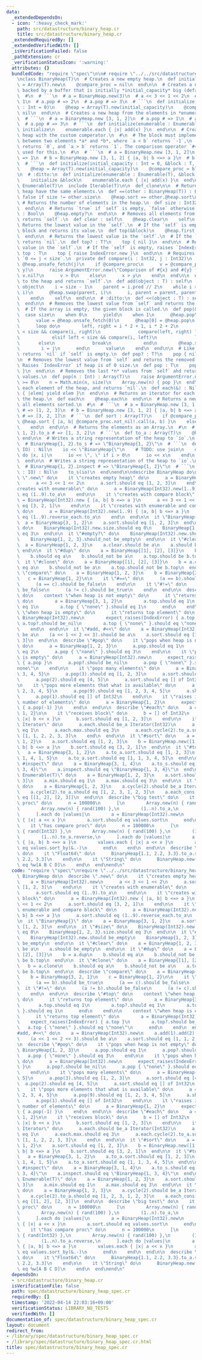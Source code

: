 ```yaml
---
data:
  _extendedDependsOn:
  - icon: ':heavy_check_mark:'
    path: src/datastructure/binary_heap.cr
    title: src/datastructure/binary_heap.cr
  _extendedRequiredBy: []
  _extendedVerifiedWith: []
  _isVerificationFailed: false
  _pathExtension: cr
  _verificationStatusIcon: ':warning:'
  attributes: {}
  bundledCode: "require \"spec\"\n\n# require \"../../src/datastructure/binary_heap\"\
    \nclass BinaryHeap(T)\n  # Creates a new empty heap.\n  def initialize\n    @heap\
    \ = Array(T).new\n    @compare_proc = nil\n  end\n\n  # Creates a new empty heap\
    \ backed by a buffer that is initially *initial_capacity* big (default: `0`).\n\
    \  #\n  # ```\n  # a = BinaryHeap.new(3)\n  # a << 3 << 1 << 2\n  # a.pop # =>\
    \ 1\n  # a.pop # => 2\n  # a.pop # => 3\n  # ```\n  def initialize(initial_capacity\
    \ : Int = 0)\n    @heap = Array(T).new(initial_capacity)\n    @compare_proc =\
    \ nil\n  end\n\n  # Creates a new heap from the elements in *enumerable*.\n  #\n\
    \  # ```\n  # a = BinaryHeap.new [3, 1, 2]\n  # a.pop # => 1\n  # a.pop # => 2\n\
    \  # a.pop # => 3\n  # ```\n  def initialize(enumerable : Enumerable(T))\n   \
    \ initialize\n    enumerable.each { |x| add(x) }\n  end\n\n  # Creates a new empty\
    \ heap with the custom comperator.\n  #\n  # The block must implement a comparison\
    \ between two elements *a* and *b*, where `a < b` returns `-1`,\n  # `a == b`\
    \ returns `0`, and `a > b` returns `1`. The comparison operator `#<=>` can be\
    \ used for this.\n  #\n  # ```\n  # a = BinaryHeap.new [3, 1, 2]\n  # a.pop #\
    \ => 1\n  # b = BinaryHeap.new [3, 1, 2] { |a, b| b <=> a }\n  # b.pop # => 3\n\
    \  # ```\n  def initialize(initial_capacity : Int = 0, &block : T, T -> Int32?)\n\
    \    @heap = Array(T).new(initial_capacity)\n    @compare_proc = block\n  end\n\
    \n  # :ditto:\n  def initialize(enumerable : Enumerable(T), &block : T, T -> Int32?)\n\
    \    initialize &block\n    enumerable.each { |x| add(x) }\n  end\n\n  include\
    \ Enumerable(T)\n  include Iterable(T)\n\n  def_clone\n\n  # Returns true if both\
    \ heap have the same elements.\n  def ==(other : BinaryHeap(T)) : Bool\n    return\
    \ false if size != other.size\n    @heap.sort == other.@heap.sort\n  end\n\n \
    \ # Returns the number of elements in the heap.\n  def size : Int32\n    @heap.size\n\
    \  end\n\n  # Returns `true` if `self` is empty, `false` otherwise.\n  def empty?\
    \ : Bool\n    @heap.empty?\n  end\n\n  # Removes all elements from the heap and\
    \ returns `self`.\n  def clear : self\n    @heap.clear\n    self\n  end\n\n  #\
    \ Returns the lowest value in the `self`.\n  # If the `self` is empty, calls the\
    \ block and returns its value.\n  def top(&block)\n    @heap.first { yield }\n\
    \  end\n\n  # Returns the lowest value in the `self`.\n  # If the `self` is empty,\
    \ returns `nil`.\n  def top? : T?\n    top { nil }\n  end\n\n  # Returns the lowest\
    \ value in the `self`.\n  # If the `self` is empty, raises `IndexError`.\n  def\
    \ top : T\n    top { raise IndexError.new }\n  end\n\n  # Requires `0 <= i < size`,\
    \ `0 <= j < size`.\n  private def compare(i : Int32, j : Int32)\n    x, y = @heap.unsafe_fetch(i),\
    \ @heap.unsafe_fetch(j)\n    if @compare_proc\n      v = @compare_proc.not_nil!.call(x,\
    \ y)\n      raise ArgumentError.new(\"Comparison of #{x} and #{y} failed\") if\
    \ v.nil?\n      v > 0\n    else\n      x > y\n    end\n  end\n\n  # Adds *object*\
    \ to the heap and returns `self`.\n  def add(object : T) : self\n    @heap <<\
    \ object\n    i = size - 1\n    parent = i.pred // 2\n    while i > 0 && compare(parent,\
    \ i)\n      @heap.swap(parent, i)\n      i, parent = parent, parent.pred // 2\n\
    \    end\n    self\n  end\n\n  # :ditto:\n  def <<(object : T) : self\n    add(object)\n\
    \  end\n\n  # Removes the lowest value from `self` and returns the removed value.\n\
    \  # If the array is empty, the given block is called.\n  def pop(&block)\n  \
    \  case size\n    when 0\n      yield\n    when 1\n      @heap.pop\n    else\n\
    \      value = @heap.unsafe_fetch(0)\n      @heap[0] = @heap.pop\n      i = 0\n\
    \      loop do\n        left, right = i * 2 + 1, i * 2 + 2\n        j = if right\
    \ < size && compare(i, right)\n              compare(left, right) ? right : left\n\
    \            elsif left < size && compare(i, left)\n              left\n     \
    \       else\n              break\n            end\n        @heap.swap(i, j)\n\
    \        i = j\n      end\n      value\n    end\n  end\n\n  # Like `#pop`, but\
    \ returns `nil` if `self` is empty.\n  def pop? : T?\n    pop { nil }\n  end\n\
    \n  # Removes the lowest value from `self` and returns the removed value.\n  #\
    \ Raises `IndexError` if heap is of 0 size.\n  def pop : T\n    pop { raise IndexError.new\
    \ }\n  end\n\n  # Removes the last *n* values from `self` ahd returns the removed\
    \ values.\n  def pop(n : Int) : Array(T)\n    raise ArgumentError.new unless n\
    \ >= 0\n    n = Math.min(n, size)\n    Array.new(n) { pop }\n  end\n\n  # Yields\
    \ each element of the heap, and returns `nil`.\n  def each(&) : Nil\n    @heap.each\
    \ { |elem| yield elem }\n  end\n\n  # Returns an iterator for each element of\
    \ the heap.\n  def each\n    @heap.each\n  end\n\n  # Returns a new array with\
    \ all elements sorted.\n  #\n  # ```\n  # a = BinaryHeap.new [3, 1, 2]\n  # a.sort\
    \ # => [1, 2, 3]\n  # b = BinaryHeap.new [3, 1, 2] { |a, b| b <=> a }\n  # b.sort\
    \ # => [3, 2, 1]\n  # ```\n  def sort : Array(T)\n    if @compare_proc\n     \
    \ @heap.sort { |a, b| @compare_proc.not_nil!.call(a, b) }\n    else\n      @heap.sort\n\
    \    end\n  end\n\n  # Returns the elements as an Array.\n  #\n  # ```\n  # BinaryHeap{3,\
    \ 1, 2}.to_a # => [1, 3, 2]\n  # ```\n  def to_a : Array(T)\n    @heap.dup\n \
    \ end\n\n  # Writes a string representation of the heap to `io`.\n  #\n  # ```\n\
    \  # BinaryHeap{1, 2}.to_s # => \"BinaryHeap{1, 2}\"\n  # ```\n  def to_s(io :\
    \ IO) : Nil\n    io << \"BinaryHeap{\"\n    # TODO: use join\n    each_with_index\
    \ do |x, i|\n      io << \", \" if i > 0\n      io << x\n    end\n    io << '}'\n\
    \  end\n\n  # Writes a string representation of the heap to `io`.\n  #\n  # ```\n\
    \  # BinaryHeap{1, 2}.inspect # => \"BinaryHeap{1, 2}\"\n  # ```\n  def inspect(io\
    \ : IO) : Nil\n    to_s(io)\n  end\nend\n\ndescribe BinaryHeap do\n  describe\
    \ \".new\" do\n    it \"creates empty heap\" do\n      a = BinaryHeap(Int32).new\n\
    \      a << 3 << 1 << 2\n      a.sort.should eq [1, 2, 3]\n    end\n\n    it \"\
    creates with enumerable\" do\n      a = BinaryHeap(Int32).new(1..9)\n      a.sort.should\
    \ eq (1..9).to_a\n    end\n\n    it \"creates with compare block\" do\n      a\
    \ = BinaryHeap(Int32).new { |a, b| b <=> a }\n      a << 3 << 1 << 2\n      a.sort.should\
    \ eq [3, 2, 1]\n    end\n\n    it \"creates with enumerable and compare block\"\
    \ do\n      a = BinaryHeap(Int32).new(1..9) { |a, b| b <=> a }\n      a.sort.should\
    \ eq (1..9).reverse_each.to_a\n    end\n  end\n\n  it \"BinaryHeap{}\" do\n  \
    \  a = BinaryHeap{3, 1, 2}\n    a.sort.should eq [1, 2, 3]\n  end\n\n  it \"#size\"\
    \ do\n    BinaryHeap(Int32).new.size.should eq 0\n    BinaryHeap{1, 2, 3}.size.should\
    \ eq 3\n  end\n\n  it \"#empty?\" do\n    BinaryHeap(Int32).new.should be_empty\n\
    \    BinaryHeap{1, 2, 3}.should_not be_empty\n  end\n\n  it \"#clear\" do\n  \
    \  a = BinaryHeap{1, 2, 3}\n    a.clear.should be a\n    a.should be_empty\n \
    \ end\n\n  it \"#dup\" do\n    a = BinaryHeap{[1], [2], [3]}\n    b = a.dup\n\
    \    b.should eq a\n    b.should_not be a\n    a.top.should be b.top\n  end\n\n\
    \  it \"#clone\" do\n    a = BinaryHeap{[1], [2], [3]}\n    b = a.clone\n    b.should\
    \ eq a\n    b.should_not be a\n    a.top.should_not be b.top\n  end\n\n  describe\
    \ \"compare\" do\n    a = BinaryHeap{1, 2, 3}\n    b = BinaryHeap{3, 2, 1}\n \
    \   c = BinaryHeap{1, 2}\n\n    it \"#==\" do\n      (a == b).should be_true\n\
    \      (a == c).should be_false\n    end\n\n    it \"#!=\" do\n      (a != b).should\
    \ be_false\n      (a != c).should be_true\n    end\n  end\n\n  describe \"#top\"\
    \ do\n    context \"when heap is not empty\" do\n      it \"returns top element\"\
    \ do\n        a = BinaryHeap{3, 1, 2}\n        a.top.should eq 1\n        a.top?.should\
    \ eq 1\n        a.top { \"none\" }.should eq 1\n      end\n    end\n\n    context\
    \ \"when heap is empty\" do\n      it \"returns top element\" do\n        a =\
    \ BinaryHeap(Int32).new\n        expect_raises(IndexError) { a.top }\n       \
    \ a.top?.should be_nil\n        a.top { \"none\" }.should eq \"none\"\n      end\n\
    \    end\n  end\n\n  it \"#add, #<<\" do\n    a = BinaryHeap(Int32).new\n    a.add(1).add(2).should\
    \ be a\n    (a << 1 << 2 << 3).should be a\n    a.sort.should eq [1, 1, 2, 2,\
    \ 3]\n  end\n\n  describe \"#pop\" do\n    it \"pops when heap is not empty\"\
    \ do\n      a = BinaryHeap{1, 2, 3}\n      a.pop.should eq 1\n      a.pop?.should\
    \ eq 2\n      a.pop { \"none\" }.should eq 3\n    end\n\n    it \"pops when heap\
    \ is empty\" do\n      a = BinaryHeap(Int32).new\n      expect_raises(IndexError)\
    \ { a.pop }\n      a.pop?.should be_nil\n      a.pop { \"none\" }.should eq \"\
    none\"\n    end\n\n    it \"pops many elements\" do\n      a = BinaryHeap{1, 2,\
    \ 3, 4, 5}\n      a.pop(3).should eq [1, 2, 3]\n      a.sort.should eq [4, 5]\n\
    \      a.pop(2).should eq [4, 5]\n      a.sort.should eq [] of Int32\n    end\n\
    \n    it \"pops more elements that what is available\" do\n      a = BinaryHeap{1,\
    \ 2, 3, 4, 5}\n      a.pop(9).should eq [1, 2, 3, 4, 5]\n      a.should be_empty\n\
    \      a.pop(1).should eq [] of Int32\n    end\n\n    it \"raises if pops negative\
    \ number of elements\" do\n      a = BinaryHeap{1, 2}\n      expect_raises(ArgumentError)\
    \ { a.pop(-1) }\n    end\n  end\n\n  describe \"#each\" do\n    a = BinaryHeap{3,\
    \ 1, 2}\n\n    it \"receives block\" do\n      b = [] of Int32\n      a.each {\
    \ |x| b << x }\n      b.sort.should eq [1, 2, 3]\n    end\n\n    it \"returns\
    \ Iterator\" do\n      a.each.should be_a Iterator(Int32)\n      a.each.min.should\
    \ eq 1\n      a.each.max.should eq 3\n      a.each.cycle(2).to_a.sort.should eq\
    \ [1, 1, 2, 2, 3, 3]\n    end\n  end\n\n  it \"#sort\" do\n    a = BinaryHeap{3,\
    \ 1, 2}\n    a.sort.should eq [1, 2, 3]\n    b = BinaryHeap.new([1, 2, 3]) { |a,\
    \ b| b <=> a }\n    b.sort.should eq [3, 2, 1]\n  end\n\n  it \"#to_a\" do\n \
    \   a = BinaryHeap{3, 1, 2}\n    a.to_a.sort.should eq [1, 2, 3]\n    a = BinaryHeap{3,\
    \ 1, 4, 1, 5}\n    a.to_a.sort.should eq [1, 1, 3, 4, 5]\n  end\n\n  it \"#to_s,\
    \ #inspect\" do\n    a = BinaryHeap{3, 1, 4}\n    a.to_s.should eq \"BinaryHeap{1,\
    \ 3, 4}\"\n    a.inspect.should eq \"BinaryHeap{1, 3, 4}\"\n  end\n\n  it \"includes\
    \ Enumerable(T)\" do\n    a = BinaryHeap{1, 2, 3}\n    a.sort.should eq [1, 2,\
    \ 3]\n    a.min.should eq 1\n    a.max.should eq 3\n  end\n\n  it \"includes Iterable(T)\"\
    \ do\n    a = BinaryHeap{1, 2, 3}\n    a.cycle(2).should be_a Iterator(Int32)\n\
    \    a.cycle(2).to_a.should eq [1, 2, 3, 1, 2, 3]\n    a.each_cons(2).to_a.should\
    \ eq [[1, 2], [2, 3]]\n  end\n\n  describe \"big test\" do\n    it \"hasn't compare\
    \ proc\" do\n      n = 100000\n      [\n        Array.new(n) { rand(Int32) },\n\
    \        Array.new(n) { rand(100) },\n        (1..n).to_a,\n        (1..n).to_a.reverse,\n\
    \      ].each do |values|\n        a = BinaryHeap(Int32).new\n        values.each\
    \ { |x| a << x }\n        a.sort.should eq values.sort\n      end\n    end\n\n\
    \    it \"has compare proc\" do\n      n = 100000\n      [\n        Array.new(n)\
    \ { rand(Int32) },\n        Array.new(n) { rand(100) },\n        (1..n).to_a,\n\
    \        (1..n).to_a.reverse,\n      ].each do |values|\n        a = BinaryHeap(Int32).new\
    \ { |a, b| b <=> a }\n        values.each { |x| a << x }\n        a.sort.should\
    \ eq values.sort_by(&.-)\n      end\n    end\n  end\n\n  describe \"generics\"\
    \ do\n    it \"Float64\" do\n      BinaryHeap{1.1, 2.2, 3.3}.to_a.should eq [1.1,\
    \ 2.2, 3.3]\n    end\n\n    it \"String\" do\n      BinaryHeap.new(%w[D C B A]).to_a.should\
    \ eq %w[A B C D]\n    end\n  end\nend\n"
  code: "require \"spec\"\nrequire \"../../src/datastructure/binary_heap\"\n\ndescribe\
    \ BinaryHeap do\n  describe \".new\" do\n    it \"creates empty heap\" do\n  \
    \    a = BinaryHeap(Int32).new\n      a << 3 << 1 << 2\n      a.sort.should eq\
    \ [1, 2, 3]\n    end\n\n    it \"creates with enumerable\" do\n      a = BinaryHeap(Int32).new(1..9)\n\
    \      a.sort.should eq (1..9).to_a\n    end\n\n    it \"creates with compare\
    \ block\" do\n      a = BinaryHeap(Int32).new { |a, b| b <=> a }\n      a << 3\
    \ << 1 << 2\n      a.sort.should eq [3, 2, 1]\n    end\n\n    it \"creates with\
    \ enumerable and compare block\" do\n      a = BinaryHeap(Int32).new(1..9) { |a,\
    \ b| b <=> a }\n      a.sort.should eq (1..9).reverse_each.to_a\n    end\n  end\n\
    \n  it \"BinaryHeap{}\" do\n    a = BinaryHeap{3, 1, 2}\n    a.sort.should eq\
    \ [1, 2, 3]\n  end\n\n  it \"#size\" do\n    BinaryHeap(Int32).new.size.should\
    \ eq 0\n    BinaryHeap{1, 2, 3}.size.should eq 3\n  end\n\n  it \"#empty?\" do\n\
    \    BinaryHeap(Int32).new.should be_empty\n    BinaryHeap{1, 2, 3}.should_not\
    \ be_empty\n  end\n\n  it \"#clear\" do\n    a = BinaryHeap{1, 2, 3}\n    a.clear.should\
    \ be a\n    a.should be_empty\n  end\n\n  it \"#dup\" do\n    a = BinaryHeap{[1],\
    \ [2], [3]}\n    b = a.dup\n    b.should eq a\n    b.should_not be a\n    a.top.should\
    \ be b.top\n  end\n\n  it \"#clone\" do\n    a = BinaryHeap{[1], [2], [3]}\n \
    \   b = a.clone\n    b.should eq a\n    b.should_not be a\n    a.top.should_not\
    \ be b.top\n  end\n\n  describe \"compare\" do\n    a = BinaryHeap{1, 2, 3}\n\
    \    b = BinaryHeap{3, 2, 1}\n    c = BinaryHeap{1, 2}\n\n    it \"#==\" do\n\
    \      (a == b).should be_true\n      (a == c).should be_false\n    end\n\n  \
    \  it \"#!=\" do\n      (a != b).should be_false\n      (a != c).should be_true\n\
    \    end\n  end\n\n  describe \"#top\" do\n    context \"when heap is not empty\"\
    \ do\n      it \"returns top element\" do\n        a = BinaryHeap{3, 1, 2}\n \
    \       a.top.should eq 1\n        a.top?.should eq 1\n        a.top { \"none\"\
    \ }.should eq 1\n      end\n    end\n\n    context \"when heap is empty\" do\n\
    \      it \"returns top element\" do\n        a = BinaryHeap(Int32).new\n    \
    \    expect_raises(IndexError) { a.top }\n        a.top?.should be_nil\n     \
    \   a.top { \"none\" }.should eq \"none\"\n      end\n    end\n  end\n\n  it \"\
    #add, #<<\" do\n    a = BinaryHeap(Int32).new\n    a.add(1).add(2).should be a\n\
    \    (a << 1 << 2 << 3).should be a\n    a.sort.should eq [1, 1, 2, 2, 3]\n  end\n\
    \n  describe \"#pop\" do\n    it \"pops when heap is not empty\" do\n      a =\
    \ BinaryHeap{1, 2, 3}\n      a.pop.should eq 1\n      a.pop?.should eq 2\n   \
    \   a.pop { \"none\" }.should eq 3\n    end\n\n    it \"pops when heap is empty\"\
    \ do\n      a = BinaryHeap(Int32).new\n      expect_raises(IndexError) { a.pop\
    \ }\n      a.pop?.should be_nil\n      a.pop { \"none\" }.should eq \"none\"\n\
    \    end\n\n    it \"pops many elements\" do\n      a = BinaryHeap{1, 2, 3, 4,\
    \ 5}\n      a.pop(3).should eq [1, 2, 3]\n      a.sort.should eq [4, 5]\n    \
    \  a.pop(2).should eq [4, 5]\n      a.sort.should eq [] of Int32\n    end\n\n\
    \    it \"pops more elements that what is available\" do\n      a = BinaryHeap{1,\
    \ 2, 3, 4, 5}\n      a.pop(9).should eq [1, 2, 3, 4, 5]\n      a.should be_empty\n\
    \      a.pop(1).should eq [] of Int32\n    end\n\n    it \"raises if pops negative\
    \ number of elements\" do\n      a = BinaryHeap{1, 2}\n      expect_raises(ArgumentError)\
    \ { a.pop(-1) }\n    end\n  end\n\n  describe \"#each\" do\n    a = BinaryHeap{3,\
    \ 1, 2}\n\n    it \"receives block\" do\n      b = [] of Int32\n      a.each {\
    \ |x| b << x }\n      b.sort.should eq [1, 2, 3]\n    end\n\n    it \"returns\
    \ Iterator\" do\n      a.each.should be_a Iterator(Int32)\n      a.each.min.should\
    \ eq 1\n      a.each.max.should eq 3\n      a.each.cycle(2).to_a.sort.should eq\
    \ [1, 1, 2, 2, 3, 3]\n    end\n  end\n\n  it \"#sort\" do\n    a = BinaryHeap{3,\
    \ 1, 2}\n    a.sort.should eq [1, 2, 3]\n    b = BinaryHeap.new([1, 2, 3]) { |a,\
    \ b| b <=> a }\n    b.sort.should eq [3, 2, 1]\n  end\n\n  it \"#to_a\" do\n \
    \   a = BinaryHeap{3, 1, 2}\n    a.to_a.sort.should eq [1, 2, 3]\n    a = BinaryHeap{3,\
    \ 1, 4, 1, 5}\n    a.to_a.sort.should eq [1, 1, 3, 4, 5]\n  end\n\n  it \"#to_s,\
    \ #inspect\" do\n    a = BinaryHeap{3, 1, 4}\n    a.to_s.should eq \"BinaryHeap{1,\
    \ 3, 4}\"\n    a.inspect.should eq \"BinaryHeap{1, 3, 4}\"\n  end\n\n  it \"includes\
    \ Enumerable(T)\" do\n    a = BinaryHeap{1, 2, 3}\n    a.sort.should eq [1, 2,\
    \ 3]\n    a.min.should eq 1\n    a.max.should eq 3\n  end\n\n  it \"includes Iterable(T)\"\
    \ do\n    a = BinaryHeap{1, 2, 3}\n    a.cycle(2).should be_a Iterator(Int32)\n\
    \    a.cycle(2).to_a.should eq [1, 2, 3, 1, 2, 3]\n    a.each_cons(2).to_a.should\
    \ eq [[1, 2], [2, 3]]\n  end\n\n  describe \"big test\" do\n    it \"hasn't compare\
    \ proc\" do\n      n = 100000\n      [\n        Array.new(n) { rand(Int32) },\n\
    \        Array.new(n) { rand(100) },\n        (1..n).to_a,\n        (1..n).to_a.reverse,\n\
    \      ].each do |values|\n        a = BinaryHeap(Int32).new\n        values.each\
    \ { |x| a << x }\n        a.sort.should eq values.sort\n      end\n    end\n\n\
    \    it \"has compare proc\" do\n      n = 100000\n      [\n        Array.new(n)\
    \ { rand(Int32) },\n        Array.new(n) { rand(100) },\n        (1..n).to_a,\n\
    \        (1..n).to_a.reverse,\n      ].each do |values|\n        a = BinaryHeap(Int32).new\
    \ { |a, b| b <=> a }\n        values.each { |x| a << x }\n        a.sort.should\
    \ eq values.sort_by(&.-)\n      end\n    end\n  end\n\n  describe \"generics\"\
    \ do\n    it \"Float64\" do\n      BinaryHeap{1.1, 2.2, 3.3}.to_a.should eq [1.1,\
    \ 2.2, 3.3]\n    end\n\n    it \"String\" do\n      BinaryHeap.new(%w[D C B A]).to_a.should\
    \ eq %w[A B C D]\n    end\n  end\nend\n"
  dependsOn:
  - src/datastructure/binary_heap.cr
  isVerificationFile: false
  path: spec/datastructure/binary_heap_spec.cr
  requiredBy: []
  timestamp: '2022-04-14 22:03:16+09:00'
  verificationStatus: LIBRARY_NO_TESTS
  verifiedWith: []
documentation_of: spec/datastructure/binary_heap_spec.cr
layout: document
redirect_from:
- /library/spec/datastructure/binary_heap_spec.cr
- /library/spec/datastructure/binary_heap_spec.cr.html
title: spec/datastructure/binary_heap_spec.cr
---
```

